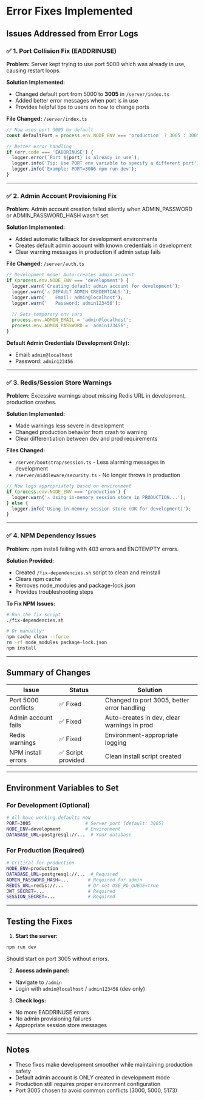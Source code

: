 # Error Fixes Implemented

## Issues Addressed from Error Logs

### ✅ 1. Port Collision Fix (EADDRINUSE)
**Problem:** Server kept trying to use port 5000 which was already in use, causing restart loops.

**Solution Implemented:**
- Changed default port from 5000 to **3005** in `/server/index.ts`
- Added better error messages when port is in use
- Provides helpful tips to users on how to change ports

**File Changed:** `/server/index.ts`
```javascript
// Now uses port 3005 by default
const defaultPort = process.env.NODE_ENV === 'production' ? 3005 : 3005;

// Better error handling
if (err.code === 'EADDRINUSE') {
  logger.error(`Port ${port} is already in use`);
  logger.info('Tip: Use PORT env variable to specify a different port');
  logger.info('Example: PORT=3006 npm run dev');
}
```

---

### ✅ 2. Admin Account Provisioning Fix
**Problem:** Admin account creation failed silently when ADMIN_PASSWORD or ADMIN_PASSWORD_HASH wasn't set.

**Solution Implemented:**
- Added automatic fallback for development environments
- Creates default admin account with known credentials in development
- Clear warning messages in production if admin setup fails

**File Changed:** `/server/auth.ts`
```javascript
// Development mode: Auto-creates admin account
if (process.env.NODE_ENV === 'development') {
  logger.warn('Creating default admin account for development');
  logger.warn('⚠️ DEFAULT ADMIN CREDENTIALS:');
  logger.warn('   Email: admin@localhost');
  logger.warn('   Password: admin123456');
  
  // Sets temporary env vars
  process.env.ADMIN_EMAIL = 'admin@localhost';
  process.env.ADMIN_PASSWORD = 'admin123456';
}
```

**Default Admin Credentials (Development Only):**
- Email: `admin@localhost`
- Password: `admin123456`

---

### ✅ 3. Redis/Session Store Warnings
**Problem:** Excessive warnings about missing Redis URL in development, production crashes.

**Solution Implemented:**
- Made warnings less severe in development
- Changed production behavior from crash to warning
- Clear differentiation between dev and prod requirements

**Files Changed:** 
- `/server/bootstrap/session.ts` - Less alarming messages in development
- `/server/middleware/security.ts` - No longer throws in production

```javascript
// Now logs appropriately based on environment
if (process.env.NODE_ENV === 'production') {
  logger.warn('⚠️ Using in-memory session store in PRODUCTION...');
} else {
  logger.info('Using in-memory session store (OK for development)');
}
```

---

### ✅ 4. NPM Dependency Issues
**Problem:** npm install failing with 403 errors and ENOTEMPTY errors.

**Solution Provided:**
- Created `/fix-dependencies.sh` script to clean and reinstall
- Clears npm cache
- Removes node_modules and package-lock.json
- Provides troubleshooting steps

**To Fix NPM Issues:**
```bash
# Run the fix script
./fix-dependencies.sh

# Or manually:
npm cache clean --force
rm -rf node_modules package-lock.json
npm install
```

---

## Summary of Changes

| Issue | Status | Solution |
|-------|--------|----------|
| Port 5000 conflicts | ✅ Fixed | Changed to port 3005, better error handling |
| Admin account fails | ✅ Fixed | Auto-creates in dev, clear warnings in prod |
| Redis warnings | ✅ Fixed | Environment-appropriate logging |
| NPM install errors | ✅ Script provided | Clean install script created |

---

## Environment Variables to Set

### For Development (Optional)
```bash
# All have working defaults now
PORT=3005                    # Server port (default: 3005)
NODE_ENV=development         # Environment
DATABASE_URL=postgresql://...  # Your database
```

### For Production (Required)
```bash
# Critical for production
NODE_ENV=production
DATABASE_URL=postgresql://...  # Required
ADMIN_PASSWORD_HASH=...       # Required for admin
REDIS_URL=redis://...         # Or set USE_PG_QUEUE=true
JWT_SECRET=...                # Required
SESSION_SECRET=...            # Required
```

---

## Testing the Fixes

1. **Start the server:**
```bash
npm run dev
```
Should start on port 3005 without errors.

2. **Access admin panel:**
- Navigate to `/admin`
- Login with `admin@localhost` / `admin123456` (dev only)

3. **Check logs:**
- No more EADDRINUSE errors
- No admin provisioning failures
- Appropriate session store messages

---

## Notes

- These fixes make development smoother while maintaining production safety
- Default admin account is ONLY created in development mode
- Production still requires proper environment configuration
- Port 3005 chosen to avoid common conflicts (3000, 5000, 5173)
